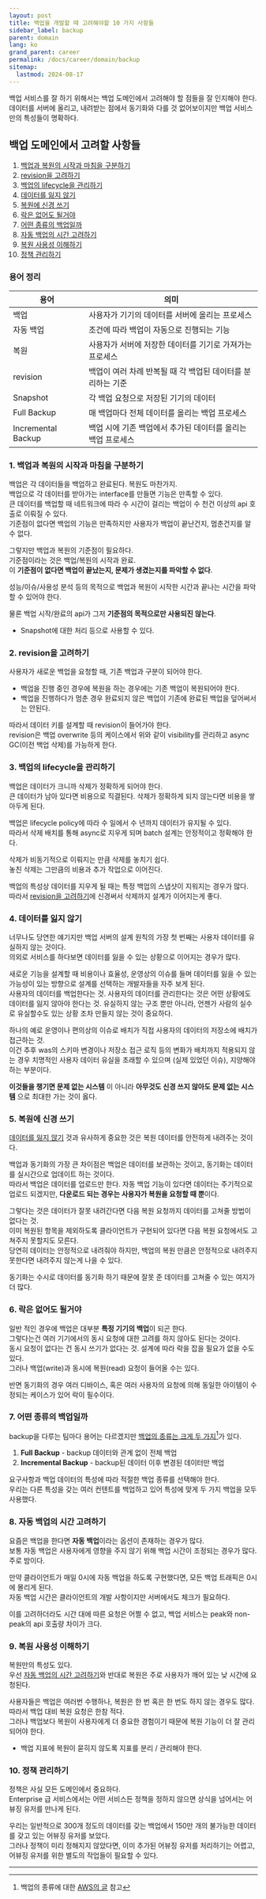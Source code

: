 ```yaml
---
layout: post
title: 백업을 개발할 때 고려해야할 10 가지 사항들
sidebar_label: backup
parent: domain
lang: ko
grand_parent: career
permalink: /docs/career/domain/backup
sitemap:
  lastmod: 2024-08-17
---
```


백업 서비스를 잘 하기 위해서는 백업 도메인에서 고려해야 할 점들을 잘 인지해야 한다.  
데이터를 서버에 올리고, 내려받는 점에서 동기화와 다를 것 없어보이지만 백업 서비스만의 특성들이 명확하다.


## 백업 도메인에서 고려할 사항들

1. [백업과 복원의 시작과 마침을 구분하기](#1-백업과-복원의-시작과-마침을-구분하기)
2. [revision을 고려하기](#2-revision을-고려하기)
3. [백업의 lifecycle을 관리하기](#3-백업의-lifecycle을-관리하기)
4. [데이터를 잃지 않기](#4-데이터를-잃지-않기)
5. [복원에 신경 쓰기](#5-복원에-신경-쓰기)
6. [락은 없어도 될거야](#6-락은-없어도-될거야)
7. [어떤 종류의 백업일까](#7-어떤-종류의-백업일까)
8. [자동 백업의 시간 고려하기](#8-자동-백업의-시간-고려하기)
9. [복원 사용성 이해하기](#9-복원-사용성-이해하기)
10. [정책 관리하기](#10-정책-관리하기)

### 용어 정리

| 용어                 | 의미                                 |
 |--------------------|------------------------------------|
| 백업                 | 사용자가 기기의 데이터를 서버에 올리는 프로세스         |
| 자동 백업              | 조건에 따라 백업이 자동으로 진행되는 기능            |
| 복원                 | 사용자가 서버에 저장한 데이터를 기기로 가져가는 프로세스    |
| revision           | 백업이 여러 차례 반복될 때 각 백업된 데이터를 분리하는 기준 |
| Snapshot           | 각 백업 요청으로 저장된 기기의 데이터              |
| Full Backup        | 매 백업마다 전체 데이터를 올리는 백업 프로세스         |
| Incremental Backup | 백업 시에 기존 백업에서 추가된 데이터를 올리는 백업 프로세스 |


### 1. 백업과 복원의 시작과 마침을 구분하기

백업은 각 데이터들을 백업하고 완료된다. 복원도 마찬가지.  
백업으로 각 데이터를 받아가는 interface를 만들면 기능은 만족할 수 있다.  
큰 데이터를 백업할 때 네트워크에 따라 수 시간이 걸리는 백업이 수 천건 이상의 api 호출로 이뤄질 수 있다.  
기준점이 없다면 백업의 기능은 만족하지만 사용자가 백업이 끝난건지, 멈춘건지를 알 수 없다.

그렇지만 백업과 복원의 기준점이 필요하다.  
기준점이라는 것은 백업/복원의 시작과 완료.  
이 **기준점이 없다면 백업이 끝났는지, 문제가 생겼는지를 파악할 수 없다**.

성능/이슈/사용성 분석 등의 목적으로 백업과 복원이 시작한 시간과 끝나는 시간을 파악할 수 있어야 한다.

물론 백업 시작/완료의 api가 그저 **기준점의 목적으로만 사용되진 않는다**.
- Snapshot에 대한 처리 등으로 사용할 수 있다.

### 2. revision을 고려하기

사용자가 새로운 백업을 요청할 때, 기존 백업과 구분이 되어야 한다.
- 백업을 진행 중인 경우에 복원을 하는 경우에는 기존 백업이 복원되어야 한다.
- 백업을 진행하다가 멈춘 경우 완료되지 않은 백업이 기존에 완료된 백업을 덮어써서는 안된다.

따라서 데이터 키를 설계할 때 revision이 들어가야 한다.  
revision은 백업 overwrite 등의 케이스에서 위와 같이 visibility를 관리하고 async GC(이전 백업 삭제)를 가능하게 한다.

### 3. 백업의 lifecycle을 관리하기

백업은 데이터가 크니까 삭제가 정확하게 되어야 한다.  
큰 데이터가 남아 있다면 비용으로 직결된다. 삭제가 정확하게 되지 않는다면 비용을 쌓아두게 된다.

백업은 lifecycle policy에 따라 수 일에서 수 년까지 데이터가 유지될 수 있다.  
따라서 삭제 배치를 통해 async로 지우게 되며 batch 설계는 안정적이고 정확해야 한다.

삭제가 비동기적으로 이뤄지는 만큼 삭제를 놓치기 쉽다.  
놓친 삭제는 그만큼의 비용과 추가 작업으로 이어진다.

백업의 특성상 데이터를 지우게 될 때는 특정 백업의 스냅샷이 지워지는 경우가 많다.  
따라서 [revision을 고려하기](#2-revision을-고려하기)에 신경써서 삭제까지 설계가 이어지는게 좋다.

### 4. 데이터를 잃지 않기

너무나도 당연한 얘기지만 백업 서버의 설계 원칙의 가장 첫 번째는 사용자 데이터를 유실하지 않는 것이다.  
의외로 서비스를 하다보면 데이터를 잃을 수 있는 상황으로 이어지는 경우가 많다.

새로운 기능을 설계할 때 비용이나 효율성, 운영상의 이슈를 들며 데이터를 잃을 수 있는 가능성이 있는 방향으로 설계를 선택하는 개발자들을 자주 보게 된다.  
사용자의 데이터를 백업한다는 것. 사용자의 데이터를 관리한다는 것은 어떤 상황에도 데이터를 잃지 않아야 한다는 것.
유실하지 않는 구조 뿐만 아니라, 언젠가 사람의 실수로 유실할수도 있는 상황 조차 만들지 않는 것이 중요하다.

하나의 예로 운영이나 편의상의 이슈로 배치가 직접 사용자의 데이터의 저장소에 배치가 접근하는 것.  
이건 추후 was의 스키마 변경이나 저장소 접근 로직 등의 변화가 배치까지 적용되지 않는 경우 치명적인 사용자 데이터 유실을 초래할 수 있으며 (실제 있었던 이슈), 지양해야 하는 부분이다.

**이것들을 챙기면 문제 없는 시스템** 이 아니라 **아무것도 신경 쓰지 않아도 문제 없는 시스템** 으로 최대한 가는 것이 옳다.

### 5. 복원에 신경 쓰기

[데이터를 잃지 않기](#4-데이터를-잃지-않기) 것과 유사하게 중요한 것은 복원 데이터를 안전하게 내려주는 것이다.

백업과 동기화의 가장 큰 차이점은 백업은 데이터를 보관하는 것이고, 동기화는 데이터를 실시간으로 업데이트 하는 것이다.  
따라서 백업은 데이터를 업로드만 한다. 자동 백업 기능이 있다면 데이터는 주기적으로 업로드 되겠지만, **다운로드 되는 경우는 사용자가 복원을 요청할 때 뿐**이다.

그렇다는 것은 데이터가 잘못 내려간다면 다음 복원 요청까지 데이터를 고쳐줄 방법이 없다는 것.  
이미 복원된 항목을 제외하도록 클라이언트가 구현되어 있다면 다음 복원 요청에서도 고쳐주지 못할지도 모른다.   
당연히 데이터는 안정적으로 내려줘야 하지만, 백업의 복원 만큼은 안정적으로 내려주지 못한다면 내려주지 않는게 나을 수 있다.

동기화는 수시로 데이터를 동기화 하기 때문에 잘못 준 데이터를 고쳐줄 수 있는 여지가 더 많다.

### 6. 락은 없어도 될거야

일반 적인 경우에 백업은 대부분 **특정 기기의 백업**이 되곤 한다.  
그렇다는건 여러 기기에서의 동시 요청에 대한 고려를 하지 않아도 된다는 것이다.  
동시 요청이 없다는 건 동시 쓰기가 없다는 것. 설계에 따라 락을 잡을 필요가 없을 수도 있다.  
그러나 백업(write)과 동시에 복원(read) 요청이 들어올 수는 있다.

반면 동기화의 경우 여러 디바이스, 혹은 여러 사용자의 요청에 의해 동일한 아이템이 수정되는 케이스가 있어 락이 필수이다.

### 7. 어떤 종류의 백업일까

backup을 다루는 팀마다 용어는 다르겠지만 <u>백업의 종류는 크게 두 가지</u>[^1]가 있다.
1. **Full Backup** - backup 데이터와 관계 없이 전체 백업
2. **Incremental Backup** - backup된 데이터 이후 변경된 데이터만 백업

요구사항과 백업 데이터의 특성에 따라 적절한 백업 종류를 선택해야 한다.  
우리는 다른 특성을 갖는 여러 컨텐트를 백업하고 있어 특성에 맞게 두 가지 백업을 모두 사용했다.


### 8. 자동 백업의 시간 고려하기

요즘은 백업을 한다면 **자동 백업**이라는 옵션이 존재하는 경우가 많다.  
보통 자동 백업은 사용자에게 영향을 주지 않기 위해 백업 시간이 조정되는 경우가 많다. 주로 밤이다.

만약 클라이언트가 매일 0시에 자동 백업을 하도록 구현했다면, 모든 백업 트래픽은 0시에 몰리게 된다.  
자동 백업 시간은 클라이언트의 개발 사항이지만 서버에서도 체크가 필요하다.

이를 고려하더라도 시간 대에 따른 요청은 어쩔 수 없고, 백업 서비스는 peak와 non-peak의 api 호출량 차이가 크다.

### 9. 복원 사용성 이해하기

복원만의 특성도 있다.   
우선 [자동 백업의 시간 고려하기](#8-자동-백업의-시간-고려하기)와 반대로 복원은 주로 사용자가 깨어 있는 낮 시간에 요청된다.

사용자들은 백업은 여러번 수행하나, 복원은 한 번 혹은 한 번도 하지 않는 경우도 많다.  
따라서 백업 대비 복원 요청은 한참 적다.  
그러나 백업보다 복원이 사용자에게 더 중요한 경험이기 때문에 복원 기능이 더 잘 관리 되어야 한다.
- 백업 지표에 복원이 묻히지 않도록 지표를 분리 / 관리해야 한다.

### 10. 정책 관리하기

정책은 사실 모든 도메인에서 중요하다.  
Enterprise 급 서비스에서는 어떤 서비스든 정책을 정하지 않으면 상식을 넘어서는 어뷰징 유저를 만나게 된다.

우리는 일반적으로 300개 정도의 데이터를 갖는 백업에서 150만 개의 불가능한 데이터를 갖고 있는 어뷰징 유저를 보았다.  
그러나 정책이 미리 정해지지 않았다면, 이미 추가된 어뷰징 유저를 처리하기는 어렵고, 어뷰징 유저를 위한 별도의 작업들이 필요할 수 있다.  

---

[^1]: 백업의 종류에 대한 [AWS의 글](https://aws.amazon.com/compare/the-difference-between-incremental-differential-and-other-backups/) 참고 